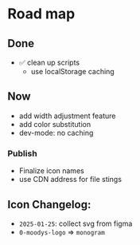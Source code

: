 # Road map

## Done
- ✅ clean up scripts
     - use localStorage caching

## Now
- add width adjustment feature
- add color substitution
- dev-mode: no caching
### Publish
- Finalize icon names
- use CDN address for file stings 

## Icon Changelog:
- `2025-01-25`: collect svg from figma
- `0-moodys-logo` => `monogram`